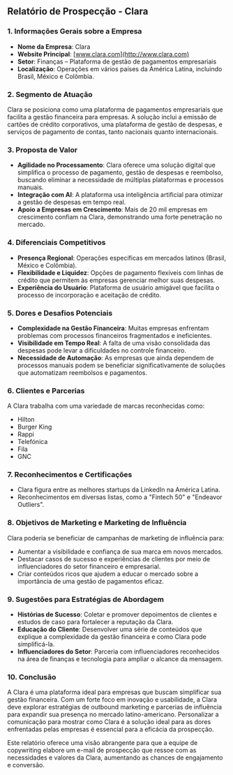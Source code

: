 ## Relatório de Prospecção - Clara

### 1. **Informações Gerais sobre a Empresa**
- **Nome da Empresa**: Clara
- **Website Principal**: [www.clara.com](http://www.clara.com)
- **Setor**: Finanças – Plataforma de gestão de pagamentos empresariais
- **Localização**: Operações em vários países da América Latina, incluindo Brasil, México e Colômbia.

### 2. **Segmento de Atuação**
Clara se posiciona como uma plataforma de pagamentos empresariais que facilita a gestão financeira para empresas. A solução inclui a emissão de cartões de crédito corporativos, uma plataforma de gestão de despesas, e serviços de pagamento de contas, tanto nacionais quanto internacionais.

### 3. **Proposta de Valor**
- **Agilidade no Processamento**: Clara oferece uma solução digital que simplifica o processo de pagamento, gestão de despesas e reembolso, buscando eliminar a necessidade de múltiplas plataformas e processos manuais.
- **Integração com AI**: A plataforma usa inteligência artificial para otimizar a gestão de despesas em tempo real.
- **Apoio a Empresas em Crescimento**: Mais de 20 mil empresas em crescimento confiam na Clara, demonstrando uma forte penetração no mercado.

### 4. **Diferenciais Competitivos**
- **Presença Regional**: Operações específicas em mercados latinos (Brasil, México e Colômbia).
- **Flexibilidade e Liquidez**: Opções de pagamento flexíveis com linhas de crédito que permitem às empresas gerenciar melhor suas despesas.
- **Experiência do Usuário**: Plataforma de usuário amigável que facilita o processo de incorporação e aceitação de crédito.

### 5. **Dores e Desafios Potenciais**
- **Complexidade na Gestão Financeira**: Muitas empresas enfrentam problemas com processos financeiros fragmentados e ineficientes.
- **Visibilidade em Tempo Real**: A falta de uma visão consolidada das despesas pode levar a dificuldades no controle financeiro.
- **Necessidade de Automação**: As empresas que ainda dependem de processos manuais podem se beneficiar significativamente de soluções que automatizam reembolsos e pagamentos.

### 6. **Clientes e Parcerias**
A Clara trabalha com uma variedade de marcas reconhecidas como:
- Hilton
- Burger King
- Rappi
- Telefónica
- Fila
- GNC

### 7. **Reconhecimentos e Certificações**
- Clara figura entre as melhores startups da LinkedIn na América Latina.
- Reconhecimentos em diversas listas, como a "Fintech 50" e "Endeavor Outliers".

### 8. **Objetivos de Marketing e Marketing de Influência**
Clara poderia se beneficiar de campanhas de marketing de influência para:
- Aumentar a visibilidade e confiança de sua marca em novos mercados.
- Destacar casos de sucesso e experiências de clientes por meio de influenciadores do setor financeiro e empresarial.
- Criar conteúdos ricos que ajudem a educar o mercado sobre a importância de uma gestão de pagamentos eficaz.

### 9. **Sugestões para Estratégias de Abordagem**
- **Histórias de Sucesso**: Coletar e promover depoimentos de clientes e estudos de caso para fortalecer a reputação da Clara.
- **Educação do Cliente**: Desenvolver uma série de conteúdos que explique a complexidade da gestão financeira e como Clara pode simplificá-la.
- **Influenciadores do Setor**: Parceria com influenciadores reconhecidos na área de finanças e tecnologia para ampliar o alcance da mensagem.

### 10. **Conclusão**
A Clara é uma plataforma ideal para empresas que buscam simplificar sua gestão financeira. Com um forte foco em inovação e usabilidade, a Clara deve explorar estratégias de outbound marketing e parcerias de influência para expandir sua presença no mercado latino-americano. Personalizar a comunicação para mostrar como Clara é a solução ideal para as dores enfrentadas pelas empresas é essencial para a eficácia da prospecção.

Este relatório oferece uma visão abrangente para que a equipe de copywriting elabore um e-mail de prospecção que ressoe com as necessidades e valores da Clara, aumentando as chances de engajamento e conversão.